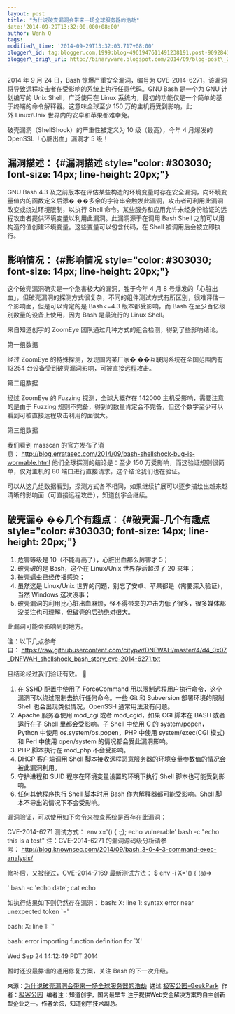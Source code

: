 ```yaml
--- 
layout: post 
title: "为什说破壳漏洞会带来一场全球服务器的浩劫" 
date:'2014-09-29T13:32:00.000+08:00' 
author: Wenh Q
tags:
modified\_time: '2014-09-29T13:32:03.717+08:00' 
blogger\_id: tag:blogger.com,1999:blog-4961947611491238191.post-90928413899217265
blogger\_orig\_url: http://binaryware.blogspot.com/2014/09/blog-post\_29.html
---
```

<div dir="ltr" style="margin-top: 15px;">

<div style="color: #303030; font-size: 14px; line-height: 20px;">

2014 年 9 月 24 日，Bash 惊爆严重安全漏洞，编号为
CVE-2014-6271，该漏洞将导致远程攻击者在受影响的系统上执行任意代码。GNU
Bash 是一个为 GNU 计划编写的 Unix Shell，广泛使用在 Linux
系统内，最初的功能仅是一个简单的基于终端的命令解释器。这意味全球至少 150
万的主机将受到影响，此外 Linux/Unix 世界内的安卓和苹果都难幸免。

</div>

<div style="color: #303030; font-size: 14px; line-height: 20px;">

破壳漏洞（ShellShock）的严重性被定义为 10 级（最高），今年 4 月爆发的
OpenSSL「心脏出血」漏洞才 5 级！

</div>

漏洞描述： {#漏洞描述 style="color: #303030; font-size: 14px; line-height: 20px;"}
----------

<div style="color: #303030; font-size: 14px; line-height: 20px;">

GNU Bash 4.3
及之前版本在评估某些构造的环境变量时存在安全漏洞，向环境变量值内的函数定义后添�
��多余的字符串会触发此漏洞，攻击者可利用此漏洞改变或绕过环境限制，以执行
Shell
命令。某些服务和应用允许未经身份验证的远程攻击者提供环境变量以利用此漏洞。此漏洞源于在调用
Bash Shell 之前可以用构造的值创建环境变量。这些变量可以包含代码，在
Shell 被调用后会被立即执行。

</div>

影响情况： {#影响情况 style="color: #303030; font-size: 14px; line-height: 20px;"}
----------

<div style="color: #303030; font-size: 14px; line-height: 20px;">

这个破壳漏洞确实是一个危害极大的漏洞，胜于今年 4 月 8
号爆发的「心脏出血」，但破壳漏洞的探测方式很复杂，不同的组件测试方式有所区别，很难评估一个影响面，但是可以肯定的是
Bash&lt;=4.3 版本都受影响，而 Bash 在至少百亿级别数量的设备上使用，因为
Bash 是最流行的 Linux Shell。

</div>

<div style="color: #303030; font-size: 14px; line-height: 20px;">

来自知道创宇的 ZoomEye 团队通过几种方式的组合检测，得到了些影响结论。

</div>

<div style="color: #303030; font-size: 14px; line-height: 20px;">

第一组数据

</div>

<div style="color: #303030; font-size: 14px; line-height: 20px;">

经过 ZoomEye 的特殊探测，发现国内某厂家� ��互联网系统在全国范围内有
13254 台设备受到破壳漏洞影响，可被直接远程攻击。

</div>

<div style="color: #303030; font-size: 14px; line-height: 20px;">

第二组数据

</div>

<div style="color: #303030; font-size: 14px; line-height: 20px;">

经过 ZoomEye 的 Fuzzing 探测，全球大概存在 142000
主机受影响，需要注意的是由于 Fuzzing
规则不完备，得到的数量肯定会不完备，但这个数字至少可以看到可被直接远程攻击利用的面很大。

</div>

<div style="color: #303030; font-size: 14px; line-height: 20px;">

第三组数据

</div>

<div style="color: #303030; font-size: 14px; line-height: 20px;">

我们看到 masscan
的官方发布了消息： <http://blog.erratasec.com/2014/09/bash-shellshock-bug-is-wormable.html> 他们全球探测的结论是：至少
150 万受影响，而这验证规则很简单，仅对主机的 80
端口进行直接请求，这个结论我们也在验证。

</div>

<div style="color: #303030; font-size: 14px; line-height: 20px;">

可以从这几组数据看到，探测方式各不相同，如果继续扩展可以逐步描绘出越来越清晰的影响面（可直接远程攻击），知道创宇会继续。

</div>

破壳漏� ��几个有趣点： {#破壳漏-几个有趣点 style="color: #303030; font-size: 14px; line-height: 20px;"}
----------------------

1.  危害等级是 10（不能再高了），心脏出血那么厉害才 5；
2.  破壳破的是 Bash，这个在 Linux/Unix 世界存活超过了 20 来年；
3.  破壳蠕虫已经传播感染；
4.  虽然这是 Linux/Unix
    世界的问题，别忘了安卓、苹果都是（需要深入验证），当然 Windows
    这次没事；
5.  破壳漏洞的利用比心脏出血麻烦，怪不得带来的冲击力低了很多，很多媒体都没关注也可理解，但破壳的后劲绝对很大。

<div style="color: #303030; font-size: 14px; line-height: 20px;">

此漏洞可能会影响到的地方。

</div>

<div style="color: #303030; font-size: 14px; line-height: 20px;">

注：以下几点参考自： <https://raw.githubusercontent.com/citypw/DNFWAH/master/4/d4_0x07_DNFWAH_shellshock_bash_story_cve-2014-6271.txt>

</div>

<div style="color: #303030; font-size: 14px; line-height: 20px;">

且结论经过我们验证有效。 

</div>

1.  在 SSHD 配置中使用了 ForceCommand
    用以限制远程用户执行命令，这个漏洞可以绕过限制去执行任何命令。一些
    Git 和 Subversion 部署环境的限制 Shell 也会出现类似情况，OpenSSH
    通常用法没有问题。
2.  Apache 服务器使用 mod\_cgi 或者 mod\_cgid，如果 CGI 脚本在 BASH
    或者运行在子 Shell 里都会受影响。子 Shell 中使用 C 的
    system/popen，Python 中使用 os.system/os.popen，PHP 中使用
    system/exec(CGI 模式) 和 Perl 中使用 open/system
    的情况都会受此漏洞影响。
3.  PHP 脚本执行在 mod\_php 不会受影响。
4.  DHCP 客户端调用 Shell
    脚本接收远程恶意服务器的环境变量参数值的情况会被此漏洞利用。
5.  守护进程和 SUID 程序在环境变量设置的环境下执行 Shell
    脚本也可能受到影响。
6.  任何其他程序执行 Shell 脚本时用 Bash 作为解释器都可能受影响。Shell
    脚本不导出的情况下不会受影响。

<div style="color: #303030; font-size: 14px; line-height: 20px;">

漏洞验证，可以使用如下命令来检查系统是否存在此漏洞：

</div>

<div style="color: #303030; font-size: 14px; line-height: 20px;">

CVE-2014-6271 测试方式： env x='() { :;}; echo vulnerable' bash -c "echo
this is a test" 注：CVE-2014-6271
的漏洞源码级分析请参考： <http://blog.knownsec.com/2014/09/bash_3-0-4-3-command-exec-analysis/>

</div>

<div style="color: #303030; font-size: 14px; line-height: 20px;">

修补后，又被绕过，CVE-2014-7169 最新测试方法： 
$ env -i X='() {
(a)=&gt;

' bash -c 'echo date'; cat echo

</div>

<div style="color: #303030; font-size: 14px; line-height: 20px;">

如执行结果如下则仍然存在漏洞： bash: X: line 1: syntax error near
unexpected token 
`='

</div>

<div style="color: #303030; font-size: 14px; line-height: 20px;">

bash: X: line 1: 
`'

</div>

<div style="color: #303030; font-size: 14px; line-height: 20px;">

bash: error importing function definition for 
`X'

</div>

<div style="color: #303030; font-size: 14px; line-height: 20px;">

Wed Sep 24 14:12:49 PDT 2014

</div>

<div style="color: #303030; font-size: 14px; line-height: 20px;">

暂时还没最靠谱的通用修复方案，关注 Bash 的下一次升级。

</div>

<div style="color: #303030; font-size: 14px; line-height: 20px;">




</div>

<div style="color: #303030; font-size: 14px; line-height: 20px;">

<span
style="color: black; font-size: small; line-height: normal;">来源：</span>[为什说破壳漏洞会带来一场全球服务器的浩劫](http://www.geekpark.net/topics/211035)<span
style="color: black; font-size: small; line-height: normal;">  </span><span
style="color: black; font-size: small; line-height: normal;">通过 </span>[极客公园-GeekPark](http://www.geekpark.net/)<span
style="color: black; font-size: small; line-height: normal;">  </span><span
style="color: black; font-size: small; line-height: normal;">作者：</span>[极客公园](http://www.geekpark.net/users/894)<span
style="color: black; font-size: small; line-height: normal;">  </span><span
style="color: black; font-size: small; line-height: normal;">编者注：知道创宇，国内最早专
注于提供Web安全解决方案的自主创新型企业之一。作者余弦，知道创宇技术副总。</span>

</div>

</div>
